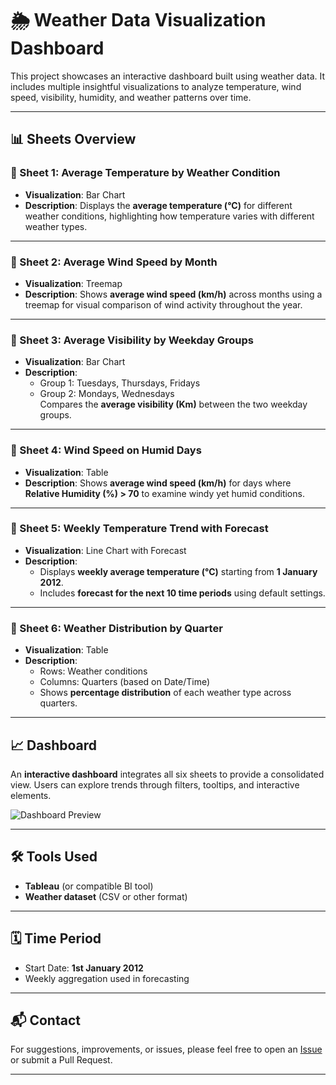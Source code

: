 # 🌦️ Weather Data Visualization Dashboard

This project showcases an interactive dashboard built using weather data. It includes multiple insightful visualizations to analyze temperature, wind speed, visibility, humidity, and weather patterns over time.

---

## 📊 Sheets Overview

### 📌 Sheet 1: Average Temperature by Weather Condition
- **Visualization**: Bar Chart  
- **Description**: Displays the **average temperature (°C)** for different weather conditions, highlighting how temperature varies with different weather types.

---

### 📌 Sheet 2: Average Wind Speed by Month
- **Visualization**: Treemap  
- **Description**: Shows **average wind speed (km/h)** across months using a treemap for visual comparison of wind activity throughout the year.

---

### 📌 Sheet 3: Average Visibility by Weekday Groups
- **Visualization**: Bar Chart  
- **Description**:
  - Group 1: Tuesdays, Thursdays, Fridays  
  - Group 2: Mondays, Wednesdays  
  Compares the **average visibility (Km)** between the two weekday groups.

---

### 📌 Sheet 4: Wind Speed on Humid Days
- **Visualization**: Table  
- **Description**: Shows **average wind speed (km/h)** for days where **Relative Humidity (%) > 70** to examine windy yet humid conditions.

---

### 📌 Sheet 5: Weekly Temperature Trend with Forecast
- **Visualization**: Line Chart with Forecast  
- **Description**:
  - Displays **weekly average temperature (°C)** starting from **1 January 2012**.
  - Includes **forecast for the next 10 time periods** using default settings.

---

### 📌 Sheet 6: Weather Distribution by Quarter
- **Visualization**: Table  
- **Description**:
  - Rows: Weather conditions  
  - Columns: Quarters (based on Date/Time)  
  - Shows **percentage distribution** of each weather type across quarters.

---

## 📈 Dashboard

An **interactive dashboard** integrates all six sheets to provide a consolidated view. Users can explore trends through filters, tooltips, and interactive elements.

![Dashboard Preview]([dashboard.png](https://github.com/sonaliverma01/tableau/issues/1#issue-3002378759))

---

## 🛠️ Tools Used
- **Tableau** (or compatible BI tool)
- **Weather dataset** (CSV or other format)

---

## 🗓️ Time Period
- Start Date: **1st January 2012**
- Weekly aggregation used in forecasting

---

## 📬 Contact
For suggestions, improvements, or issues, please feel free to open an [Issue](https://github.com/your-repo/issues) or submit a Pull Request.

---
